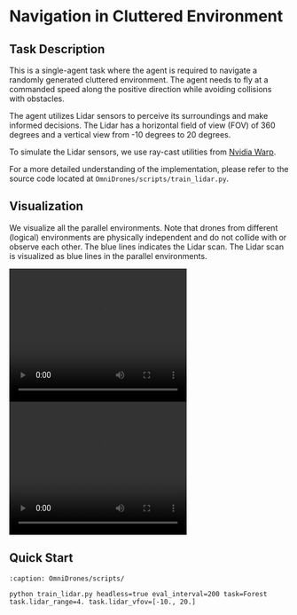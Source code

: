# Navigation in Cluttered Environment

## Task Description

This is a single-agent task where the agent is required to navigate a randomly generated cluttered environment. The agent needs to fly at a commanded speed along the positive direction while avoiding collisions with obstacles.

The agent utilizes Lidar sensors to perceive its surroundings and make informed decisions. The Lidar has a horizontal field of view (FOV) of 360 degrees and a vertical view from -10 degrees to 20 degrees.

To simulate the Lidar sensors, we use ray-cast utilities from [Nvidia Warp](https://github.com/NVIDIA/warp).

For a more detailed understanding of the implementation, please refer to the source code located at `OmniDrones/scripts/train_lidar.py`.

## Visualization

We visualize all the parallel environments. Note that drones from different (logical) environments are physically independent and do not collide with or observe each other. The blue lines indicates the Lidar scan. The Lidar scan is visualized as blue lines in the parallel environments.

<div>
    <video width="320" height="240" controls>
        <source src="../_static/demo/thin_obstacles.mp4" type="video/mp4">
    </video>
    <video width="320" height="240" controls>
        <source src="../_static/demo/thick_obstacles.mp4" type="video/mp4">
    </video>
</div>

## Quick Start

```{code-block} bash
:caption: OmniDrones/scripts/

python train_lidar.py headless=true eval_interval=200 task=Forest task.lidar_range=4. task.lidar_vfov=[-10., 20.]

```
